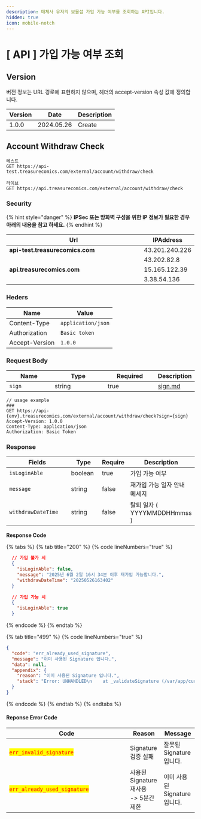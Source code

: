 ```yaml
---
description: 매체사 유저의 보물섬 가입 가능 여부를 조회하는 API입니다.
hidden: true
icon: mobile-notch
---
```


# \[ API ] 가입 가능 여부 조회

## Version

버전 정보는 URL 경로에 표현하지 않으며, 헤더의 accept-version 속성 값에 정의합니다.

| Version | Date       | Description |
| ------- | ---------- | ----------- |
| 1.0.0   | 2024.05.26 | Create      |

## Account Withdraw Check

```
테스트
GET https://api-test.treasurecomics.com/external/account/withdraw/check

라이브
GET https://api.treasurecomics.com/external/account/withdraw/check
```

### Security

{% hint style="danger" %}
**IPSec 또는 방화벽 구성을 위한 IP 정보가 필요한 경우 아래의 내용을 참고 하세요.**
{% endhint %}

<table><thead><tr><th width="344">Url</th><th>IPAddress</th></tr></thead><tbody><tr><td><strong>api-test.treasurecomics.com</strong></td><td>43.201.240.226</td></tr><tr><td></td><td>43.202.82.8</td></tr><tr><td><strong>api.treasurecomics.com</strong></td><td>15.165.122.39</td></tr><tr><td></td><td>3.38.54.136</td></tr></tbody></table>

### Heders

| Name           | Value              |
| -------------- | ------------------ |
| Content-Type   | `application/json` |
| Authorization  | `Basic token`      |
| Accept-Version | `1.0.0`            |

### **Request Body**

<table data-full-width="false"><thead><tr><th width="116">Name</th><th width="141">Type</th><th width="127">Required</th><th>Description</th></tr></thead><tbody><tr><td><code>sign</code></td><td>string</td><td>true</td><td><a data-mention href="web-view/sign.md">sign.md</a></td></tr></tbody></table>

```
// usage example
###
GET https://api-{env}.treasurecomics.com/external/account/withdraw/check?sign={sign}
Accept-Version: 1.0.0
Content-Type: application/json
Authorization: Basic Token
```

### **Response**

<table><thead><tr><th width="270">Fields</th><th width="106">Type</th><th>Require</th><th>Description</th></tr></thead><tbody><tr><td><code>isLoginAble</code></td><td>boolean</td><td>true</td><td>가입 가능 여부</td></tr><tr><td><code>message</code></td><td>string</td><td>false</td><td>재가입 가능 일자 안내 메세지</td></tr><tr><td><code>withdrawDateTime</code></td><td>string</td><td>false</td><td>탈퇴 일자 ( YYYYMMDDHHmmss  )</td></tr></tbody></table>

**Response Code**

{% tabs %}
{% tab title="200" %}
{% code lineNumbers="true" %}
```json
  // 가입 불가 시
  {
    "isLoginAble": false,
    "message": "2025년 6월 2일 16시 34분 이후 재가입 가능합니다.",
    "withdrawDateTime": "20250526163402"
  }
  
  // 가입 가능 시
  {
    "isLoginAble": true
  }
```
{% endcode %}
{% endtab %}

{% tab title="499" %}
{% code lineNumbers="true" %}
```json
{
  "code": "err_already_used_signature",
  "message": "이미 사용된 Signature 입니다.",
  "data": null,
  "appendix": {
    "reason": "이미 사용된 Signature 입니다.",
    "stack": "Error: UNHANDLED\n    at _validateSignature (/var/app/current/build/controllers/external/toss/recentView/get.1.0.0.js:33:15)\n    at process.processTicksAndRejections (node:internal/process/task_queues:95:5)"
  }
}
```
{% endcode %}
{% endtab %}
{% endtabs %}

#### Reponse Error Code

<table><thead><tr><th width="307">Code</th><th>Reason</th><th>Message</th></tr></thead><tbody><tr><td><mark style="color:red;"><code>err_invalid_signature</code></mark></td><td>Signature 검증 실패</td><td>잘못된 Signature 입니다.</td></tr><tr><td><mark style="color:red;"><code>err_already_used_signature</code></mark></td><td>사용된 Signature 재사용<br>-> 5분간 제한</td><td>이미 사용된 Signature 입니다.</td></tr></tbody></table>







